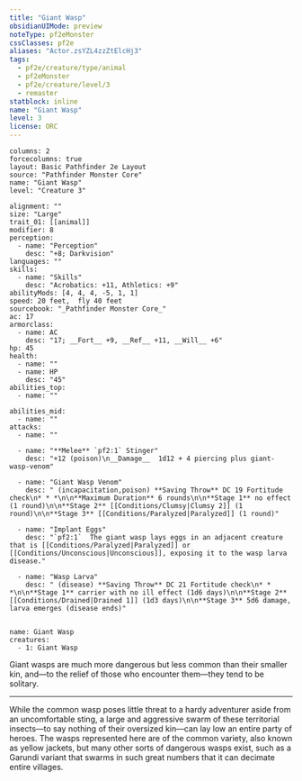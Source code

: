 ```yaml
---
title: "Giant Wasp"
obsidianUIMode: preview
noteType: pf2eMonster
cssClasses: pf2e
aliases: "Actor.zsYZL4zzZtElcHj3" 
tags:
  - pf2e/creature/type/animal
  - pf2eMonster
  - pf2e/creature/level/3
  - remaster
statblock: inline
name: "Giant Wasp"
level: 3
license: ORC
---
```


```statblock
columns: 2
forcecolumns: true
layout: Basic Pathfinder 2e Layout
source: "Pathfinder Monster Core"
name: "Giant Wasp"
level: "Creature 3"

alignment: ""
size: "Large"
trait_01: [[animal]]
modifier: 8
perception:
  - name: "Perception"
    desc: "+8; Darkvision"
languages: ""
skills:
  - name: "Skills"
    desc: "Acrobatics: +11, Athletics: +9"
abilityMods: [4, 4, 4, -5, 1, 1]
speed: 20 feet,  fly 40 feet
sourcebook: "_Pathfinder Monster Core_"
ac: 17
armorclass:
  - name: AC
    desc: "17; __Fort__ +9, __Ref__ +11, __Will__ +6"
hp: 45
health:
  - name: ""
  - name: HP
    desc: "45"
abilities_top:
  - name: ""

abilities_mid:
  - name: ""
attacks:
  - name: ""

  - name: "**Melee** `pf2:1` Stinger"
    desc: "+12 (poison)\n__Damage__  1d12 + 4 piercing plus giant-wasp-venom"

  - name: "Giant Wasp Venom"
    desc: " (incapacitation,poison) **Saving Throw** DC 19 Fortitude check\n* * *\n\n**Maximum Duration** 6 rounds\n\n**Stage 1** no effect (1 round)\n\n**Stage 2** [[Conditions/Clumsy|Clumsy 2]] (1 round)\n\n**Stage 3** [[Conditions/Paralyzed|Paralyzed]] (1 round)"

  - name: "Implant Eggs"
    desc: "`pf2:1`  The giant wasp lays eggs in an adjacent creature that is [[Conditions/Paralyzed|Paralyzed]] or [[Conditions/Unconscious|Unconscious]], exposing it to the wasp larva disease."

  - name: "Wasp Larva"
    desc: " (disease) **Saving Throw** DC 21 Fortitude check\n* * *\n\n**Stage 1** carrier with no ill effect (1d6 days)\n\n**Stage 2** [[Conditions/Drained|Drained 1]] (1d3 days)\n\n**Stage 3** 5d6 damage, larva emerges (disease ends)"
 
```

```encounter-table
name: Giant Wasp
creatures:
  - 1: Giant Wasp
```



Giant wasps are much more dangerous but less common than their smaller kin, and—to the relief of those who encounter them—they tend to be solitary.

* * *

While the common wasp poses little threat to a hardy adventurer aside from an uncomfortable sting, a large and aggressive swarm of these territorial insects—to say nothing of their oversized kin—can lay low an entire party of heroes. The wasps represented here are of the common variety, also known as yellow jackets, but many other sorts of dangerous wasps exist, such as a Garundi variant that swarms in such great numbers that it can decimate entire villages.
